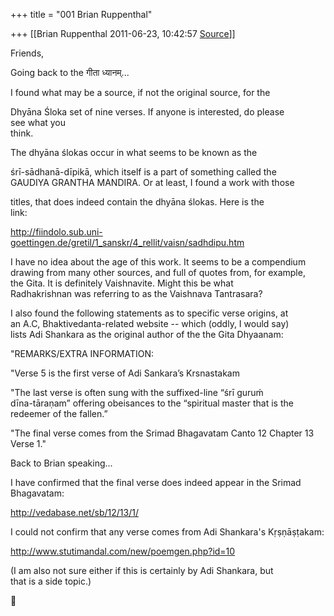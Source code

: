 +++
title = "001 Brian Ruppenthal"

+++
[[Brian Ruppenthal	2011-06-23, 10:42:57 [Source](https://groups.google.com/g/samskrita/c/TnmjnJxrFFU)]]



Friends,

Going back to the गीता ध्यानम्...

I found what may be a source, if not the original source, for the  

Dhyāna Śloka set of nine verses. If anyone is interested, do please  
see what you  
think.

The dhyāna ślokas occur in what seems to be known as the

  
śrī-sādhanā-dīpikā, which itself is a part of something called the  
GAUDIYA GRANTHA MANDIRA. Or at least, I found a work with those  

titles, that does indeed contain the dhyāna ślokas. Here is the  
link:

<http://fiindolo.sub.uni-goettingen.de/gretil/1_sanskr/4_rellit/vaisn/sadhdipu.htm>

I have no idea about the age of this work. It seems to be a compendium  
drawing from many other sources, and full of quotes from, for example,  
the Gita. It is definitely Vaishnavite. Might this be what  
Radhakrishnan was referring to as the Vaishnava Tantrasara?

I also found the following statements as to specific verse origins, at  
an A.C, Bhaktivedanta-related website -- which (oddly, I would say)  
lists Adi Shankara as the original author of the the Gita Dhyaanam:

"REMARKS/EXTRA INFORMATION:

"Verse 5 is the first verse of Adi Sankara’s Krsnastakam

"The last verse is often sung with the suffixed-line “śrī guruḿ  
dīna-tāraṇam” offering obeisances to the “spiritual master that is the  
redeemer of the fallen.”

"The final verse comes from the Srimad Bhagavatam Canto 12 Chapter 13 Verse 1."

Back to Brian speaking...

I have confirmed that the final verse does indeed appear in the Srimad  
Bhagavatam:

<http://vedabase.net/sb/12/13/1/>

I could not confirm that any verse comes from Adi Shankara's Kṛṣṇāṣṭakam:

<http://www.stutimandal.com/new/poemgen.php?id=10>

(I am also not sure either if this is certainly by Adi Shankara, but  
that is a side topic.)



